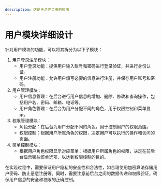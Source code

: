 ```yaml
---
description: 这是王浩仲负责的模块
---
```


# 用户模块详细设计

针对用户模块的功能，可以将其拆分为以下子模块：

1. 用户登录注册模块：
   * 用户登录功能：提供用户输入账号和密码进行登录验证，并进行身份认证。
   * 用户注册功能：允许用户填写必要的信息进行注册，并保存用户账号和密码。
2. 用户管理模块：
   * 用户信息管理：在后台进行用户信息的增加、删除、修改和查询操作，包括用户名、密码、邮箱、电话等。
   * 用户角色管理：在后台为用户分配不同的角色，用于权限控制和菜单显示。
3. 权限管理模块：
   * 角色分配：在后台为用户分配不同的角色，用于控制用户的权限范围。
   * 权限控制：根据用户所属角色的权限，决定用户可以执行的操作和访问的页面。
4. 菜单控制模块：
   * 根据用户角色权限显示对应菜单：根据用户所属角色的权限，决定在前后台显示哪些菜单选项，以达到权限控制的目的。

在实现过程中，需要保证用户隐私的安全性和合法性，如合理使用加密算法存储用户密码、防止恶意注册等。同时，需要注意前后台之间的数据传递和权限验证，确保用户信息的安全和权限的正确控制。
